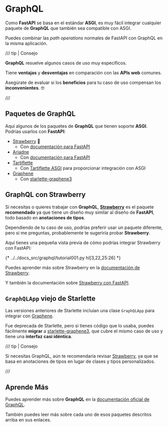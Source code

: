 # GraphQL

Como **FastAPI** se basa en el estándar **ASGI**, es muy fácil integrar cualquier paquete de **GraphQL** que también sea compatible con ASGI.

Puedes combinar las *path operations* normales de FastAPI con GraphQL en la misma aplicación.

/// tip | Consejo

**GraphQL** resuelve algunos casos de uso muy específicos.

Tiene **ventajas** y **desventajas** en comparación con las **APIs web** comunes.

Asegúrate de evaluar si los **beneficios** para tu caso de uso compensan los **inconvenientes**. 🤓

///

## Paquetes de GraphQL

Aquí algunos de los paquetes de **GraphQL** que tienen soporte **ASGI**. Podrías usarlos con **FastAPI**:

* <a href="https://strawberry.rocks/" class="external-link" target="_blank">Strawberry</a> 🍓
    * Con <a href="https://strawberry.rocks/docs/integrations/fastapi" class="external-link" target="_blank">documentación para FastAPI</a>
* <a href="https://ariadnegraphql.org/" class="external-link" target="_blank">Ariadne</a>
    * Con <a href="https://ariadnegraphql.org/docs/fastapi-integration" class="external-link" target="_blank">documentación para FastAPI</a>
* <a href="https://tartiflette.io/" class="external-link" target="_blank">Tartiflette</a>
    * Con <a href="https://tartiflette.github.io/tartiflette-asgi/" class="external-link" target="_blank">Tartiflette ASGI</a> para proporcionar integración con ASGI
* <a href="https://graphene-python.org/" class="external-link" target="_blank">Graphene</a>
    * Con <a href="https://github.com/ciscorn/starlette-graphene3" class="external-link" target="_blank">starlette-graphene3</a>

## GraphQL con Strawberry

Si necesitas o quieres trabajar con **GraphQL**, <a href="https://strawberry.rocks/" class="external-link" target="_blank">**Strawberry**</a> es el paquete **recomendado** ya que tiene un diseño muy similar al diseño de **FastAPI**, todo basado en **anotaciones de tipos**.

Dependiendo de tu caso de uso, podrías preferir usar un paquete diferente, pero si me preguntas, probablemente te sugeriría probar **Strawberry**.

Aquí tienes una pequeña vista previa de cómo podrías integrar Strawberry con FastAPI:

{* ../../docs_src/graphql/tutorial001.py hl[3,22,25:26] *}

Puedes aprender más sobre Strawberry en la <a href="https://strawberry.rocks/" class="external-link" target="_blank">documentación de Strawberry</a>.

Y también la documentación sobre <a href="https://strawberry.rocks/docs/integrations/fastapi" class="external-link" target="_blank">Strawberry con FastAPI</a>.

## `GraphQLApp` viejo de Starlette

Las versiones anteriores de Starlette incluían una clase `GraphQLApp` para integrar con <a href="https://graphene-python.org/" class="external-link" target="_blank">Graphene</a>.

Fue deprecada de Starlette, pero si tienes código que lo usaba, puedes fácilmente **migrar** a <a href="https://github.com/ciscorn/starlette-graphene3" class="external-link" target="_blank">starlette-graphene3</a>, que cubre el mismo caso de uso y tiene una **interfaz casi idéntica**.

/// tip | Consejo

Si necesitas GraphQL, aún te recomendaría revisar <a href="https://strawberry.rocks/" class="external-link" target="_blank">Strawberry</a>, ya que se basa en anotaciones de tipos en lugar de clases y tipos personalizados.

///

## Aprende Más

Puedes aprender más sobre **GraphQL** en la <a href="https://graphql.org/" class="external-link" target="_blank">documentación oficial de GraphQL</a>.

También puedes leer más sobre cada uno de esos paquetes descritos arriba en sus enlaces.
